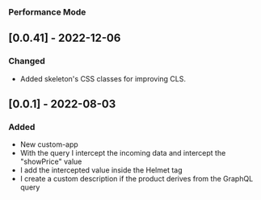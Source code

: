 ### Performance Mode

## [0.0.41] - 2022-12-06
### Changed
- Added skeleton's CSS classes for improving CLS.
## [0.0.1] - 2022-08-03
### Added
- New custom-app 
- With the query I intercept the incoming data and intercept the "showPrice" value
- I add the intercepted value inside the Helmet tag
- I create a custom description if the product derives from the GraphQL query



